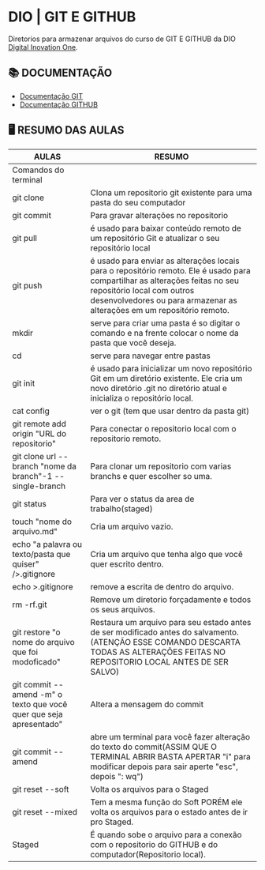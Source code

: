 
# DIO | GIT E GITHUB

Diretorios para armazenar arquivos do curso de GIT E
GITHUB da DIO [Digital Inovation One](https://web.dio.me/).

## 📚 DOCUMENTAÇÃO
- [Documentação GIT](www.git-scm.com/doc)
- [Documentação GITHUB](https://docs.github.com)

## 🖥️ RESUMO DAS AULAS
 |      AULAS         |     RESUMO      |
 |--------------------|-----------------|
|Comandos do terminal 
 git clone | Clona um repositorio git existente para uma pasta do seu computador
 git commit | Para gravar alterações no repositorio
 git pull | é usado para baixar conteúdo remoto de um repositório Git e atualizar o seu repositório local
 git push | é usado para enviar as alterações locais para o repositório remoto. Ele é usado para compartilhar as alterações feitas no seu repositório local com outros desenvolvedores ou para armazenar as alterações em um repositório remoto.
 mkdir | serve para criar uma pasta é so digitar o comando e na frente colocar o nome da pasta que você deseja.
 cd | serve para navegar entre pastas
 git init | é usado para inicializar um novo repositório Git em um diretório existente. Ele cria um novo diretório .git no diretório atual e inicializa o repositório local.
 cat config | ver o git (tem que usar dentro da pasta git)
 git remote add origin "URL do repositorio" | Para conectar o repositorio local com o repositorio remoto.
 git clone url --branch "nome da branch"-1  --single-branch | Para clonar um repositorio com varias branchs e quer escolher so uma.
 git status | Para ver o status da area de trabalho(staged)
 touch "nome do arquivo.md" | Cria um arquivo vazio.
 echo "a palavra ou texto/pasta que quiser" />.gitignore | Cria um arquivo que tenha algo que você quer escrito dentro.
echo >.gitignore | remove a escrita de dentro do arquivo.
rm -rf.git | Remove um diretorio forçadamente e todos os seus arquivos.
git restore "o nome do arquivo que foi modoficado" | Restaura um arquivo para seu estado antes de ser modificado antes do salvamento.(ATENÇÃO ESSE COMANDO DESCARTA TODAS AS ALTERAÇÕES FEITAS NO REPOSITORIO LOCAL ANTES DE SER SALVO)
git commit --amend -m" o texto que você quer que seja apresentado" | Altera a mensagem do commit
git commit --amend | abre um terminal para você fazer alteração do texto do commit(ASSIM QUE O TERMINAL ABRIR BASTA APERTAR "i" para modificar depois para sair aperte "esc", depois ": wq")
git reset --soft | Volta os arquivos para o Staged
git reset --mixed | Tem a mesma função do Soft PORÉM ele volta os arquivos para o estado antes de ir pro Staged.
|Staged | É quando sobe o arquivo para a conexão com o repositorio do GITHUB e do computador(Repositorio local).




